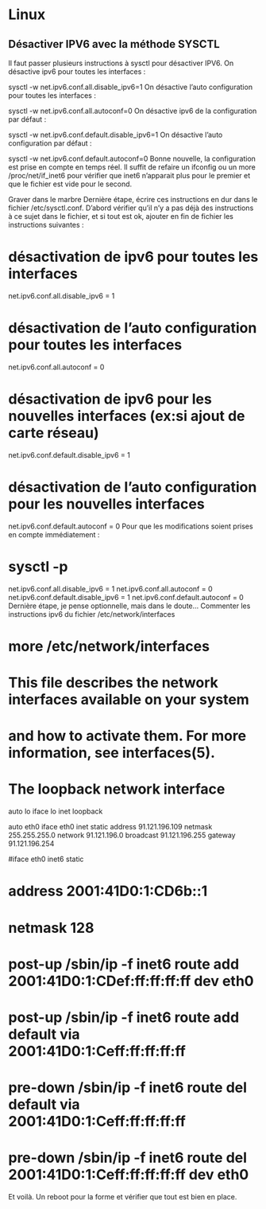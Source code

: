 Linux
=====

Désactiver IPV6 avec la méthode SYSCTL
--------------------------------------

Il faut passer plusieurs instructions à sysctl pour désactiver IPV6. On désactive ipv6 pour toutes les interfaces :

sysctl -w net.ipv6.conf.all.disable_ipv6=1
On désactive l’auto configuration pour toutes les interfaces :

sysctl -w net.ipv6.conf.all.autoconf=0
On désactive ipv6 de la configuration par défaut :

sysctl -w net.ipv6.conf.default.disable_ipv6=1
On désactive l’auto configuration par défaut :

sysctl -w net.ipv6.conf.default.autoconf=0
Bonne nouvelle, la configuration est prise en compte en temps réel. Il suffit de refaire un ifconfig ou un more /proc/net/if_inet6 pour vérifier que inet6 n’apparait plus pour le premier et que le fichier est vide pour le second.

 Graver dans le marbre
Dernière étape, écrire ces instructions en dur dans le fichier /etc/sysctl.conf. D’abord vérifier qu’il n’y a pas déjà des instructions à ce sujet dans le fichier, et si tout est ok, ajouter en fin de fichier les instructions suivantes :

# désactivation de ipv6 pour toutes les interfaces
net.ipv6.conf.all.disable_ipv6 = 1

# désactivation de l’auto configuration pour toutes les interfaces
net.ipv6.conf.all.autoconf = 0

# désactivation de ipv6 pour les nouvelles interfaces (ex:si ajout de carte réseau)
net.ipv6.conf.default.disable_ipv6 = 1

# désactivation de l’auto configuration pour les nouvelles interfaces
net.ipv6.conf.default.autoconf = 0
Pour que les modifications soient prises en compte immédiatement :

# sysctl -p
net.ipv6.conf.all.disable_ipv6 = 1
net.ipv6.conf.all.autoconf = 0
net.ipv6.conf.default.disable_ipv6 = 1
net.ipv6.conf.default.autoconf = 0
Dernière étape, je pense optionnelle, mais dans le doute… Commenter les instructions ipv6 du fichier /etc/network/interfaces

# more /etc/network/interfaces 
# This file describes the network interfaces available on your system
# and how to activate them. For more information, see interfaces(5).

# The loopback network interface
auto lo
iface lo inet loopback

auto eth0
iface eth0 inet static
    address 91.121.196.109
    netmask 255.255.255.0
    network 91.121.196.0
    broadcast 91.121.196.255
    gateway 91.121.196.254

#iface eth0 inet6 static
#    address 2001:41D0:1:CD6b::1
#    netmask 128
#    post-up /sbin/ip -f inet6 route add 2001:41D0:1:CDef:ff:ff:ff:ff dev eth0
#    post-up /sbin/ip -f inet6 route add default via 2001:41D0:1:Ceff:ff:ff:ff:ff
#    pre-down /sbin/ip -f inet6 route del default via 2001:41D0:1:Ceff:ff:ff:ff:ff
#    pre-down /sbin/ip -f inet6 route del 2001:41D0:1:Ceff:ff:ff:ff:ff dev eth0
Et voilà. Un reboot pour la forme et vérifier que tout est bien en place.
